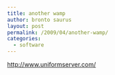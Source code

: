 ```yaml
---
title: another wamp
author: bronto saurus
layout: post
permalink: /2009/04/another-wamp/
categories:
  - software
---
```

<a href="http://www.uniformserver.com/" target="_blank" >http://www.uniformserver.com/</a>